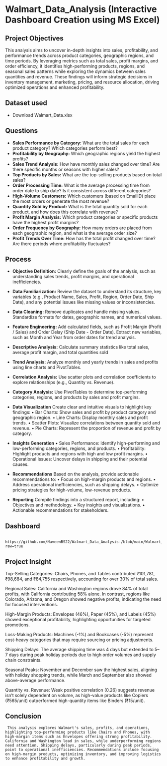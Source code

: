 # Walmart_Data_Analysis (Interactive Dashboard Creation using MS Excel)

## Project Objectives 
This analysis aims to uncover in-depth insights into sales, profitability, and performance trends across product categories, geographic regions, and time periods. By leveraging metrics such as total sales, profit margins, and order efficiency, it identifies high-performing products, regions, and seasonal sales patterns while exploring the dynamics between sales quantities and revenue. These findings will inform strategic decisions in inventory management, marketing, pricing, and resource allocation, driving optimized operations and enhanced profitability.

## Dataset used	
-	Download Walmart_Data.xlsx

## Questions
  - **Sales Performance by Category:** What are the total sales for each product category? Which categories perform best?
  - **Profitability by Geography:** Which geographic regions yield the highest profits?
  - **Sales Trend Analysis:** How have monthly sales changed over time? Are there specific months or seasons with higher sales?
  - **Top Products by Sales:** What are the top-selling products based on total sales?
  - **Order Processing Time:** What is the average processing time from order date to ship date? Is it consistent across different categories?
  - **High-Volume Customers:** Which customers (based on EmailID) place the most orders or generate the most revenue?
  - **Quantity Sold by Product:** What is the total quantity sold for each product, and how does this correlate with revenue?
  - **Profit Margin Analysis:** Which product categories or specific products have the highest profit margins?
  - **Order Frequency by Geography:** How many orders are placed from each geographic region, and what is the average order size?
  - **Profit Trends Over Time:** How has the total profit changed over time? Are there periods where profitability fluctuates?

## Process
  - **Objective Definition:** Clearly define the goals of the analysis, such as understanding sales trends, profit margins, and operational inefficiencies.

  - **Data Familiarization:** Review the dataset to understand its structure, key variables (e.g., Product Name, Sales, Profit, Region, Order Date, Ship Date), and any potential issues 
                              like missing values or inconsistencies.

  - **Data Cleaning:**
      Remove duplicates and handle missing values.
      Standardize formats for dates, geographic names, and numerical values.

  - **Feature Engineering:**
      Add calculated fields, such as Profit Margin (Profit / Sales) and Order Delay (Ship Date - Order Date).
      Extract new variables, such as Month and Year from order dates for trend analysis.

  - **Descriptive Analysis:**
      Calculate summary statistics like total sales, average profit margin, and total quantities sold

  - **Trend Analysis:**
      Analyze monthly and yearly trends in sales and profits using line charts and PivotTables.

  - **Correlation Analysis:**
      Use scatter plots and correlation coefficients to explore relationships (e.g., Quantity vs. Revenue).

  - **Category Analysis:**
      Use PivotTables to determine top-performing categories, regions, and products by sales and profit margins.

  - **Data Visualization**
      Create clear and intuitive visuals to highlight key findings:
        •	Bar Charts: Show sales and profit by product category and geographic region.
        •	Line Charts: Display monthly sales and profit trends.
        •	Scatter Plots: Visualize correlations between quantity sold and revenue.
        •	Pie Charts: Represent the proportion of revenue and profit by category.

  - **Insights Generation**
        •	Sales Performance: Identify high-performing and low-performing categories, regions, and products.
        •	Profitability: Highlight products and regions with high and low profit margins.
        •	Operational Issues: Uncover delays in shipping and their potential causes.

  - **Recommendations**
      Based on the analysis, provide actionable recommendations to:
        •	Focus on high-margin products and regions.
        •	Address operational inefficiencies, such as shipping delays.
        •	Optimize pricing strategies for high-volume, low-revenue products.

  - **Reporting**
      Compile findings into a structured report, including:
        •	Objectives and methodology.
        •	Key insights and visualizations.
        •	Actionable recommendations for stakeholders.
    
## Dashboard
       https://github.com/NaveenBS22/Walmart_Data_Analysis-/blob/main/Walmart_Dashboard.png?raw=true

## Project Insight 
Top-Selling Categories: Chairs, Phones, and Tables contributed ₹101,781, ₹98,684, and ₹84,755 respectively, accounting for over 30% of total sales.

Regional Sales: California and Washington regions drove 84% of total profits, with California contributing 58% alone. In contrast, regions like Colorado, Arizona, and Oregon showed negative profits, indicating the need for focused interventions.

High-Margin Products: Envelopes (46%), Paper (45%), and Labels (45%) showed exceptional profitability, highlighting opportunities for targeted promotions.

Loss-Making Products: Machines (-1%) and Bookcases (-5%) represent cost-heavy categories that may require sourcing or pricing adjustments.

Shipping Delays: The average shipping time was 4 days but extended to 5–7 days during peak holiday periods due to high order volumes and supply chain constraints.

Seasonal Peaks: November and December saw the highest sales, aligning with holiday shopping trends, while March and September also showed above-average performance.

Quantity vs. Revenue: Weak positive correlation (0.26) suggests revenue isn’t solely dependent on volume, as high-value products like Copiers (₹565/unit) outperformed high-quantity items like Binders (₹15/unit).


## Conclusion 
     This analysis explores Walmart's sales, profits, and operations, highlighting top-performing products like Chairs and Phones, with high-margin items such as Envelopes offering strong profitability. California and Washington lead in sales, while underperforming regions need attention. Shipping delays, particularly during peak periods, point to operational inefficiencies. Recommendations include focusing on high-margin products, optimizing inventory, and improving logistics to enhance profitability and growth.



